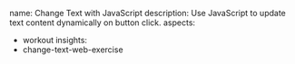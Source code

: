 name: Change Text with JavaScript
description: Use JavaScript to update text content dynamically on button click.
aspects:
  - workout
insights:
  - change-text-web-exercise
